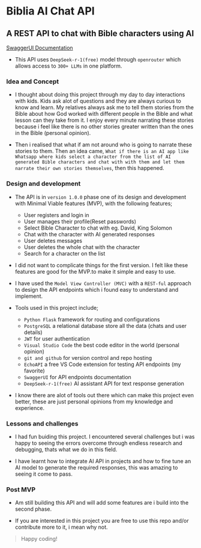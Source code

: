 # Biblia AI Chat API
## A REST API to chat with Bible characters using AI

[SwaggerUI Documentation](https://api-bible-ai.onrender.com/docs)

- This API uses `DeepSeek-r-1(free)` model through `openrouter` which allows access to `300+ LLMs` in one platform.

### Idea and Concept
- I thought about doing this project through my day to day interactions with kids. Kids ask alot of questions and they are always curious to know and learn. My relatives always ask me to tell them stories from the Bible about how God worked with different people in the Bible and what lesson can they take from it. I enjoy every minute narrating these stories because i feel like there is no other stories greater written than the ones in the Bible (personal opinion). <br>

- Then i realised that what if am not around who is going to narrate these stories to them. Then an idea came, `What if there is an AI app like Whatsapp where kids select a character from the list of AI generated Bible characters and chat with with them and let them narrate their own stories themselves`, then this happened.

### Design and development
- The API is in `version 1.0.0` phase one of its design and development with Minimal Viable features (MVP), with the following features;
    - User registers and login in
    - User manages their profile(Reset passwords)
    - Select Bible Character to chat with eg. David, King Solomon
    - Chat with the character with AI generated responses
    - User deletes messages
    - User deletes the whole chat with the character
    - Search for a character on the list

- I did not want to complicate things for the first version. I felt like these features are good for the MVP.to make it simple and easy to use.

- I have used the `Model View Controller (MVC)` with a `REST-ful` approach to design the API endpoints which i found easy to understand and implement.

- Tools used in this project include; 
    - `Python Flask` framework for routing and configurations
    - `PostgreSQL` a relational database store all the data (chats and user details)
    - `JWT` for user authentication
    - `Visual Studio Code` the best code editor in the world (personal opinion)
    - `git and github` for version control and repo hosting
    - `EchoAPI` a free VS Code extension for testing API endpoints (my favorite)
    - `SwaggerUI` for API endpoints documentation
    - `DeepSeek-r-1(free)` AI assistant API for text response generation

- I know there are alot of tools out there which can make this project even better, these are just personal opinions from my knowledge and experience.

### Lessons and challenges
- I had fun buiding this project. I encountered several challenges but i was happy to seeing the errors overcome through endless research and debugging, thats what we do in this field.

- I have learnt how to integrate AI API in projects and how to fine tune an AI model to generate the required responses, this was amazing to seeing it come to pass.

### Post MVP
- Am still building this API and will add some features are i build into the second phase.

- If you are interested in this project you are free to use this repo and/or contribute more to it, i mean why not.

> Happy coding!
